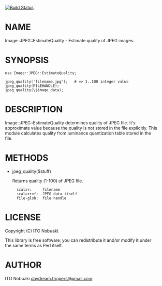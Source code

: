 [![Build Status](https://travis-ci.org/dayflower/p5-Image-JpegQuality.png?branch=master)](https://travis-ci.org/dayflower/p5-Image-JpegQuality)
# NAME

Image::JPEG::EstimateQuality - Estimate quality of JPEG images.

# SYNOPSIS

    use Image::JPEG::EstimateQuality;

    jpeg_quality('filename.jpg');   # => 1..100 integer value
    jpeg_quality(FILEHANDLE);
    jpeg_quality(\$image_data);

# DESCRIPTION

Image::JPEG::EstimateQuality determines quality of JPEG file.
It's approximate value because the quality is not stored in the file explicitly.
This module calculates quality from luminance quantization table stored in the file.

# METHODS

- jpeg\_quality($stuff)

    Returns quality (1-100) of JPEG file.

        scalar:     filename
        scalarref:  JPEG data itself
        file-glob:  file handle

# LICENSE

Copyright (C) ITO Nobuaki.

This library is free software; you can redistribute it and/or modify
it under the same terms as Perl itself.

# AUTHOR

ITO Nobuaki <daydream.trippers@gmail.com>
